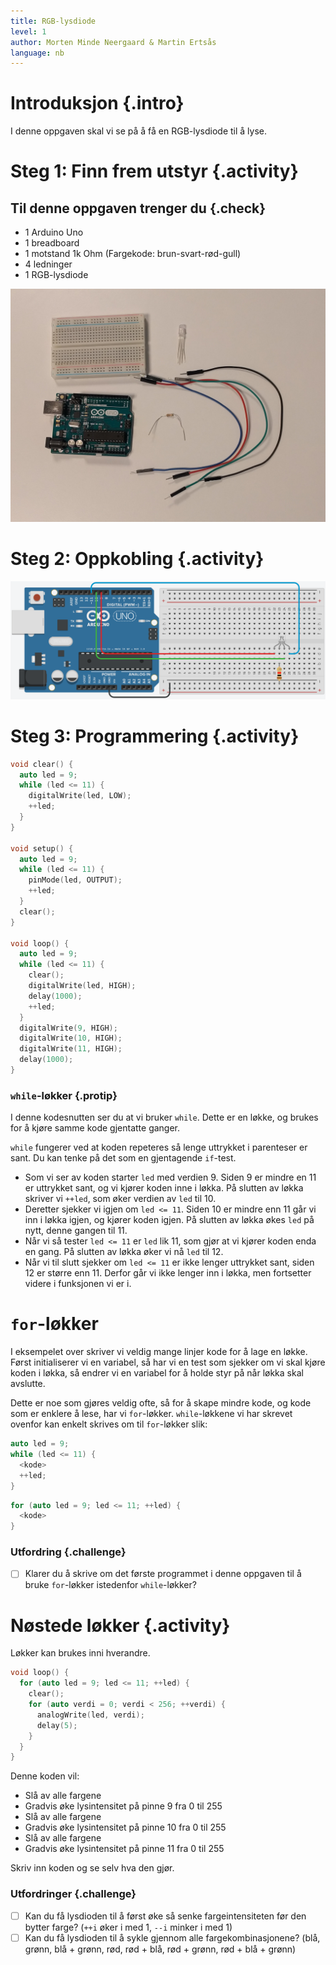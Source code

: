 ```yaml
---
title: RGB-lysdiode
level: 1
author: Morten Minde Neergaard & Martin Ertsås
language: nb
---
```


# Introduksjon {.intro}

I denne oppgaven skal vi se på å få en RGB-lysdiode til å lyse.

# Steg 1: Finn frem utstyr {.activity}

## Til denne oppgaven trenger du {.check}

+ 1 Arduino Uno
+ 1 breadboard
+ 1 motstand 1k Ohm (Fargekode: brun-svart-rød-gull)
+ 4 ledninger
+ 1 RGB-lysdiode

![utstyr](utstyr.jpeg)

# Steg 2: Oppkobling {.activity}

![kobling](kobling.png)

# Steg 3: Programmering {.activity}

```cpp
void clear() {
  auto led = 9;
  while (led <= 11) {
    digitalWrite(led, LOW);
    ++led;
  }
}

void setup() {
  auto led = 9;
  while (led <= 11) {
    pinMode(led, OUTPUT);
    ++led;
  }
  clear();
}

void loop() {
  auto led = 9;
  while (led <= 11) {
    clear();
    digitalWrite(led, HIGH);
    delay(1000);
    ++led;
  }
  digitalWrite(9, HIGH);
  digitalWrite(10, HIGH);
  digitalWrite(11, HIGH);
  delay(1000);
}
```

### `while`-løkker {.protip}

I denne kodesnutten ser du at vi bruker `while`. Dette er en løkke, og brukes for å kjøre samme kode gjentatte ganger.

`while` fungerer ved at koden repeteres så lenge uttrykket i parenteser er sant. Du kan tenke på det som en gjentagende `if`-test.

+ Som vi ser av koden starter `led` med verdien 9. Siden 9 er mindre en 11 er uttrykket sant, og vi kjører koden inne i
  løkka. På slutten av løkka skriver vi `++led`, som øker verdien av `led` til 10.
+ Deretter sjekker vi igjen om `led <= 11`. Siden 10 er mindre enn 11 går vi inn i løkka igjen, og kjører koden igjen. På slutten av løkka økes `led`
  på nytt, denne gangen til 11.
+ Når vi så tester `led <= 11` er `led` lik 11, som gjør at vi kjører koden enda en gang. På slutten av løkka øker vi nå `led` til 12.
+ Når vi til slutt sjekker om `led <= 11` er ikke lenger uttrykket sant, siden 12 er større enn 11. Derfor går vi ikke lenger inn i løkka, men fortsetter videre i funksjonen vi er i.


# `for`-løkker

I eksempelet over skriver vi veldig mange linjer kode for å lage en løkke. Først initialiserer vi en variabel, så har
vi en test som sjekker om vi skal kjøre koden i løkka, så endrer vi en variabel for å holde styr på når løkka skal
avslutte.

Dette er noe som gjøres veldig ofte, så for å skape mindre kode, og kode som er enklere å lese, har
vi `for`-løkker. `while`-løkkene vi har skrevet ovenfor kan enkelt skrives om til `for`-løkker slik:

```cpp
auto led = 9;
while (led <= 11) {
  <kode>
  ++led;
}
```
```cpp
for (auto led = 9; led <= 11; ++led) {
  <kode>
}
```

### Utfordring {.challenge}

- [ ] Klarer du å skrive om det første programmet i denne oppgaven til å bruke `for`-løkker istedenfor `while`-løkker?


# Nøstede løkker {.activity}

Løkker kan brukes inni hverandre.

```cpp
void loop() {
  for (auto led = 9; led <= 11; ++led) {
    clear();
    for (auto verdi = 0; verdi < 256; ++verdi) {
      analogWrite(led, verdi);
      delay(5);
    }
  }
}
```

Denne koden vil:

+ Slå av alle fargene
+ Gradvis øke lysintensitet på pinne 9 fra 0 til 255
+ Slå av alle fargene
+ Gradvis øke lysintensitet på pinne 10 fra 0 til 255
+ Slå av alle fargene
+ Gradvis øke lysintensitet på pinne 11 fra 0 til 255

Skriv inn koden og se selv hva den gjør.

### Utfordringer {.challenge}

- [ ] Kan du få lysdioden til å først øke så senke fargeintensiteten før den bytter farge? (`++i` øker i med 1, `--i` minker i
  med 1)
- [ ] Kan du få lysdioden til å sykle gjennom alle fargekombinasjonene?
 (blå, grønn, blå + grønn, rød, rød + blå, rød + grønn, rød + blå + grønn)
